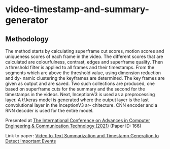 # video-timestamp-and-summary-generator
## Methodology
The method starts by calculating superframe cut scores,
motion scores and uniqueness scores of each frame in
the video. The different scores that are calculated are colourfulness, contrast, edges and superframe
quality. Then a threshold filter is applied to all frames
and their timestamps. From the segments which are
above the threshold value, using dimension reduction and dy-
namic clustering the keyframes are determined. The
key frames are given as output and are saved. Two such collections are produced, one based on
superframe cuts for the summary and the second for
the timestamps in the videos. Next, InceptionV3 is used as a preprocessing layer.
A tf.keras model is generated where the output layer
is the last convolutional layer in the InceptionV3 ar-
chitecture. CNN encoder and a RNN decoder is
used for the entire model.

Presented at [The International Conference on Advances in Computer Engineering & Communication Technology (2021)](http://icacet.in/) (Paper ID: 166)

Link to paper: [Video to Text Summarization and Timestamp Generation to Detect Important Events](https://github.com/rusdes/video-timestamp-and-summary-generator/blob/a6e60b61710f94df38b5856784abc66da5d787cb/Video_Timestamp_and_Summary_Generator_paper.pdf)

